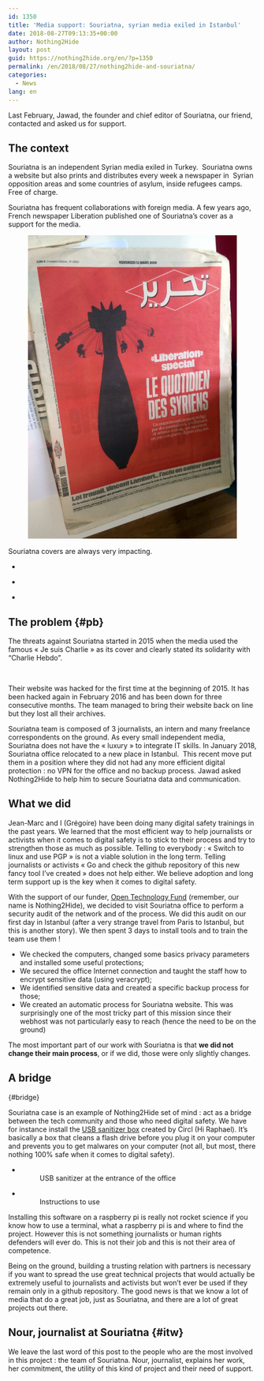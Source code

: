 ```yaml
---
id: 1350
title: 'Media support: Souriatna, syrian media exiled in Istanbul'
date: 2018-08-27T09:13:35+00:00
author: Nothing2Hide
layout: post
guid: https://nothing2hide.org/en/?p=1350
permalink: /en/2018/08/27/nothing2hide-and-souriatna/
categories:
  - News
lang: en
---
```

Last February, Jawad, the founder and chief editor of Souriatna, our friend, contacted and asked us for support.

<!--more-->

## The context  


Souriatna is an independent Syrian media exiled in Turkey.  Souriatna owns a website but also prints and distributes every week a newspaper in  Syrian opposition areas and some countries of asylum, inside refugees camps. Free of charge.  


Souriatna has frequent collaborations with foreign media. A few years ago, French newspaper Liberation published one of Souriatna&rsquo;s cover as a support for the media.<figure class="wp-block-image">

[<img src="/assets/img/sites/2/2018/08/tk-cover1.jpg">](/assets/img/sites/2/2018/08/tk-cover1.jpg)</figure> 

Souriatna covers are always very impacting.

<ul class="wp-block-gallery columns-3 is-cropped">
  <li class="blocks-gallery-item">
    <figure><img src="/assets/img/sites/2/2018/08/tk-cover5.png" alt="" data-id="1360" data-link="https://nothing2hide.org/en/tk-cover5/" class="wp-image-1360" srcset="/assets/img/sites/2/2018/08/tk-cover5.png 304w, /assets/img/sites/2/2018/08/tk-cover5-211x300.png 211w, /assets/img/sites/2/2018/08/tk-cover5-112x160.png 112w" sizes="(max-width: 304px) 100vw, 304px" /></figure>
  </li>
  <li class="blocks-gallery-item">
    <figure><img src="/assets/img/sites/2/2018/08/tk-cover4.png" alt="" data-id="1359" data-link="https://nothing2hide.org/en/tk-cover4/" class="wp-image-1359" srcset="/assets/img/sites/2/2018/08/tk-cover4.png 300w, /assets/img/sites/2/2018/08/tk-cover4-150x150.png 150w, /assets/img/sites/2/2018/08/tk-cover4-160x160.png 160w, /assets/img/sites/2/2018/08/tk-cover4-100x100.png 100w" sizes="(max-width: 300px) 100vw, 300px" /></figure>
  </li>
  <li class="blocks-gallery-item">
    <figure><img src="/assets/img/sites/2/2018/08/tk-cover3.png" alt="" data-id="1358" data-link="https://nothing2hide.org/en/tk-cover3/" class="wp-image-1358" srcset="/assets/img/sites/2/2018/08/tk-cover3.png 461w, /assets/img/sites/2/2018/08/tk-cover3-300x201.png 300w, /assets/img/sites/2/2018/08/tk-cover3-239x160.png 239w" sizes="(max-width: 461px) 100vw, 461px" /></figure>
  </li>
</ul>

## The problem {#pb}

The threats against Souriatna started in 2015 when the media used the famous « Je suis Charlie » as its cover and clearly stated its solidarity with “Charlie Hebdo”.<figure class="wp-block-image">

<img src="/assets/img/sites/2/2018/08/tk-cover2.jpg" alt="" class="wp-image-1357" srcset="/assets/img/sites/2/2018/08/tk-cover2.jpg 960w, /assets/img/sites/2/2018/08/tk-cover2-300x200.jpg 300w, /assets/img/sites/2/2018/08/tk-cover2-768x511.jpg 768w, /assets/img/sites/2/2018/08/tk-cover2-600x399.jpg 600w, /assets/img/sites/2/2018/08/tk-cover2-240x160.jpg 240w" sizes="(max-width: 767px) 89vw, (max-width: 1000px) 54vw, (max-width: 1071px) 543px, 580px" /> </figure> 

Their website was hacked for the first time at the beginning of 2015. It has been hacked again in February 2016 and has been down for three consecutive months. The team managed to bring their website back on line but they lost all their archives.  


Souriatna team is composed of 3 journalists, an intern and many freelance correspondents on the ground. As every small independent media,  Souriatna does not have the « luxury » to integrate IT skills. In January 2018, Souriatna office relocated to a new place in Istanbul.  This recent move put them in a position where they did not had any more efficient digital protection : no VPN for the office and no backup process. Jawad asked Nothing2Hide to help him to secure Souriatna data and communication.  


## What we did

Jean-Marc and I (Grégoire) have been doing many digital safety trainings in the past years. We learned that the most efficient way to help journalists or activists when it comes to digital safety is to stick to their process and try to strengthen those as much as possible. Telling to everybody : « Switch to linux and use PGP » is not a viable solution in the long term. Telling journalists or activists « Go and check the github repository of this new fancy tool I&rsquo;ve created » does not help either. We believe adoption and long term support up is the key when it comes to digital safety.

With the support of our funder, [Open Technology Fund](https://www.opentech.fund/) (remember, our name is Nothing2Hide), we decided to visit Souriatna office to perform a security audit of the network and of the process. We did this audit on our first day in Istanbul (after a very strange travel from Paris to Istanbul, but this is another story). We then spent 3 days to install tools and to train the team use them !  


  * We checked the computers, changed some basics privacy parameters and installed some useful protections;
  * We secured the office Internet connection and taught the staff how to encrypt sensitive data (using veracrypt);
  * We identified sensitive data and created a specific backup process for those;
  * We created an automatic process for Souriatna website. This was surprisingly one of the most tricky part of this mission since their webhost was not particularly easy to reach (hence the need to be on the ground)  
    

The most important part of our work with Souriatna is that **we did not change their main process**, or if we did, those were only slightly changes.

## A bridge  
 {#bridge}

Souriatna case is an example of Nothing2Hide set of mind : act as a bridge between the tech community and those who need digital safety. We have for instance install the [USB sanitizer box](https://www.circl.lu/projects/CIRCLean/) created by Circl (Hi Raphael). It&rsquo;s basically a box that cleans a flash drive before you plug it on your computer and prevents you to get malwares on your computer (not all, but most, there nothing 100% safe when it comes to digital safety).

<ul class="wp-block-gallery columns-1 is-cropped" id="usbsanitizer">
  <li class="blocks-gallery-item">
    <figure><a href="/assets/img/sites/2/2018/08/IMG_2953.jpg"><img src="/assets/img/sites/2/2018/08/IMG_2953.jpg" alt="" data-id="1368" data-link="https://nothing2hide.org/en/?attachment_id=1368" class="wp-image-1368" srcset="/assets/img/sites/2/2018/08/IMG_2953.jpg 1200w, /assets/img/sites/2/2018/08/IMG_2953-300x225.jpg 300w, /assets/img/sites/2/2018/08/IMG_2953-768x576.jpg 768w, /assets/img/sites/2/2018/08/IMG_2953-1024x768.jpg 1024w, /assets/img/sites/2/2018/08/IMG_2953-600x450.jpg 600w, /assets/img/sites/2/2018/08/IMG_2953-213x160.jpg 213w" sizes="(max-width: 767px) 89vw, (max-width: 1000px) 54vw, (max-width: 1071px) 543px, 580px" /></a><figcaption>USB sanitizer at the entrance of the office </figcaption></figure>
  </li>
  <li class="blocks-gallery-item">
    <figure><a href="/assets/img/sites/2/2018/08/tk-sanitizer1.jpg"><img src="/assets/img/sites/2/2018/08/tk-sanitizer1.jpg" alt="" data-id="1364" data-link="https://nothing2hide.org/en/tk-sanitizer1/" class="wp-image-1364" srcset="/assets/img/sites/2/2018/08/tk-sanitizer1.jpg 1200w, /assets/img/sites/2/2018/08/tk-sanitizer1-300x225.jpg 300w, /assets/img/sites/2/2018/08/tk-sanitizer1-768x576.jpg 768w, /assets/img/sites/2/2018/08/tk-sanitizer1-1024x768.jpg 1024w, /assets/img/sites/2/2018/08/tk-sanitizer1-600x450.jpg 600w, /assets/img/sites/2/2018/08/tk-sanitizer1-213x160.jpg 213w" sizes="(max-width: 767px) 89vw, (max-width: 1000px) 54vw, (max-width: 1071px) 543px, 580px" /></a><figcaption>Instructions to use</figcaption></figure>
  </li>
</ul>

Installing this software on a raspberry pi is really not rocket science if you know how to use a terminal, what a raspberry pi is and where to find the project. However this is not something journalists or human rights defenders will ever do. This is not their job and this is not their area of competence.

Being on the ground, building a trusting relation with partners is necessary if you want to spread the use great technical projects that would actually be extremely useful to journalists and activists but won&rsquo;t ever be used if they remain only in a github repository. The good news is that we know a lot of media that do a great job, just as Souriatna, and there are a lot of great projects out there.

## Nour, journalist at Souriatna {#itw}

We leave the last word of this post to the people who are the most involved in this project : the team of Souriatna. Nour, journalist, explains her work, her commitment, the utility of this kind of project and their need of support.<figure class="wp-block-embed-soundcloud wp-block-embed is-type-rich is-provider-soundcloud"> </figure>
